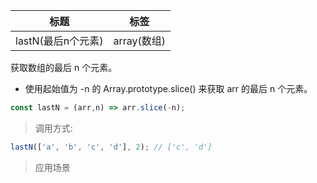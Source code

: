 |  标题   | 标签  |
|  ----  | ----  |
| lastN(最后n个元素) | array(数组) |

获取数组的最后 n 个元素。

* 使用起始值为 -n 的 Array.prototype.slice() 来获取 arr 的最后 n 个元素。

```js
const lastN = (arr,n) => arr.slice(-n);
```

> 调用方式:

```js
lastN(['a', 'b', 'c', 'd'], 2); // ['c', 'd']
```

> 应用场景

